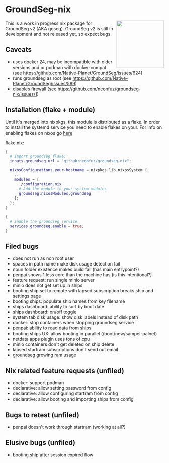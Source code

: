 # GroundSeg-nix

<img align="right" width="150" src="https://nyc3.digitaloceanspaces.com/neonfuz-ur/tabbyr-firwen/2023.9.15..19.20.05-groundseg-nix.png" />

This is a work in progress nix package for GroundSeg v2 (AKA goseg). GroundSeg
v2 is still in development and not released yet, so expect bugs.

## Caveats

 - uses docker 24, may be incompatible with older versions and or podman with docker-compat (see https://github.com/Native-Planet/GroundSeg/issues/624)
 - runs groundseg as root (see https://github.com/Native-Planet/GroundSeg/issues/589)
 - disables firewall (see https://github.com/neonfuz/groundseg-nix/issues/1)

## Installation (flake + module)

Until it's merged into nixpkgs, this module is distributed as a flake. In order
to install the systemd service you need to enable flakes on your. For info on
enabling flakes on nixos go
[here](https://nixos-and-flakes.thiscute.world/nixos-with-flakes/nixos-with-flakes-enabled)

flake.nix:
```nix
{
  # Import groundseg flake:
  inputs.groundseg.url = "github:neonfuz/groundseg-nix";

  nixosConfigurations.your-hostname = nixpkgs.lib.nixosSystem {
    ...
    modules = [
      ./configuration.nix
      # Add the module to your system modules
      groundseg.nixosModules.groundseg
    ];
  };
}
```

```nix
{
  # Enable the groundseg service
  services.groundseg.enable = true;
}
```

## Filed bugs

 - does not run as non root user
 - spaces in path name make disk usage detection fail
 - noun folder existence makes build fail (has main entrypoint?)
 - penpai shows 1 less core than the machine has (is this intentional?)
 - feature request: run single minio server
 - minio does not get set up in ships
 - booting ship set to remote with lapsed subscription breaks ship and settings page
 - booting ships: populate ship names from key filename
 - ships dashboard: ability to sort by boot date
 - ships dashboard: on/off toggle
 - system tab disk usage: show disk labels instead of disk path
 - docker: stop containers when stopping groundseg service
 - penpai: ability to read data from ships
 - booting ships UX: allow booting in parallel (/boot/new/sampel-palnet)
 - netdata apps plugin uses tons of cpu
 - minio containers don't get deleted on ship delete
 - lapsed startram subscriptions don't send out email
 - groundseg growing ram usage

## Nix related feature requests (unfiled)

 - docker: support podman
 - declarative: allow setting password from config
 - declarative: allow configuring startram from config
 - declarative: allow booting and importing ships from config

## Bugs to retest (unfiled)

 - penpai doesn't work through startram (working at all?)

## Elusive bugs (unfiled)

 - booting ship after session expired flow

